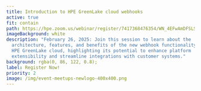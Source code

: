 ```yaml
---
title: Introduction to HPE GreenLake cloud webhooks
active: true
fit: contain
path: https://hpe.zoom.us/webinar/register/7417368476354/WN_4EFwAmDFSLSaegjM61ckZg
imageBackground: white
description: "February 26, 2025: Join this session to learn about the
  architecture, features, and benefits of the new webhook functionality within
  HPE GreenLake cloud, highlighting its potential to enhance platform
  extensibility and streamline integrations with customer systems."
background: rgba(0, 86, 122, 0.8);
label: Register Now!
priority: 2
image: /img/event-meetups-newlogo-400x400.png
---
```

